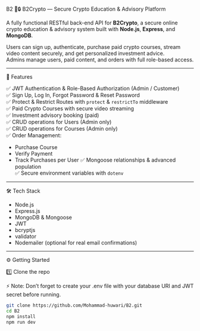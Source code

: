  B2
💸🔒 B2Crypto — Secure Crypto Education & Advisory Platform

A fully functional RESTful back-end API for **B2Crypto**, a secure online crypto education & advisory system built with **Node.js**, **Express**, and **MongoDB**.

Users can sign up, authenticate, purchase paid crypto courses, stream video content securely, and get personalized investment advice.  
Admins manage users, paid content, and orders with full role-based access.

---

 🚀 Features

✅ JWT Authentication & Role-Based Authorization (Admin / Customer)  
✅ Sign Up, Log In, Forgot Password & Reset Password  
✅ Protect & Restrict Routes with `protect` & `restrictTo` middleware  
✅ Paid Crypto Courses with secure video streaming  
✅ Investment advisory booking (paid)  
✅ CRUD operations for Users (Admin only)  
✅ CRUD operations for Courses (Admin only)  
✅ Order Management:
   - Purchase Course
   - Verify Payment
   - Track Purchases per User
✅ Mongoose relationships & advanced population  
✅ Secure environment variables with `dotenv`

---

🛠️ Tech Stack

- Node.js
- Express.js
- MongoDB & Mongoose
- JWT
- bcryptjs
- validator
- Nodemailer (optional for real email confirmations)

---

 ⚙️ Getting Started

 1️⃣ Clone the repo


⚡ Note: Don’t forget to create your .env file with your database URI and JWT secret before running.
```bash
git clone https://github.com/Mohammad-huwari/B2.git
cd B2
npm install
npm run dev
